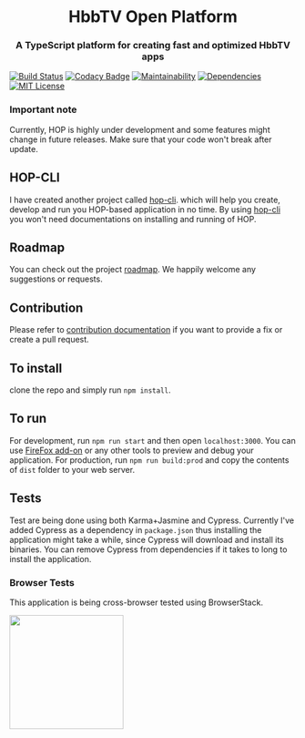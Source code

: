 <h1 align="center">HbbTV Open Platform</h1>
<h3 align="center">A TypeScript platform for creating fast and optimized HbbTV apps</h3>

[![Build Status](https://travis-ci.org/faridv/hop.svg?branch=master)](https://travis-ci.org/faridv/hop)
[![Codacy Badge](https://api.codacy.com/project/badge/Grade/7d4955cc21e2453388e1fef337a24056)](https://app.codacy.com/app/faridv/hop?utm_source=github.com&utm_medium=referral&utm_content=faridv/hop&utm_campaign=Badge_Grade_Dashboard)
[![Maintainability](https://api.codeclimate.com/v1/badges/03df719cdd9acbb1322f/maintainability)](https://codeclimate.com/github/faridv/hop/maintainability)
[![Dependencies](https://david-dm.org/faridv/hop/status.svg)](https://david-dm.org/faridv/hop)
[![MIT License](https://img.shields.io/badge/license-MIT-blue.svg?style=flat)](https://github.com/faridv/hop/raw/master/LICENSE)

### Important note
Currently, HOP is highly under development and some features might change in future releases. Make sure that your code won't break after update.

## HOP-CLI
I have created another project called [hop-cli](https://github.com/faridv/hop-cli). which will help you create, develop and run you HOP-based application in no time. By using [hop-cli](https://github.com/faridv/hop-cli) you won't need documentations on installing and running of HOP.

## Roadmap
You can check out the project [roadmap](https://github.com/faridv/hop/wiki/Roadmap). We happily welcome any suggestions or requests.

## Contribution
Please refer to [contribution documentation](https://github.com/faridv/hop/blob/master/.github/CONTRIBUTING.md) if you want to provide a fix or create a pull request.

## To install
clone the repo and simply run `npm install`.

## To run
For development, run `npm run start` and then open `localhost:3000`. You can use [FireFox add-on](https://addons.mozilla.org/en-US/firefox/addon/hybridtvviewer/) or any other tools to preview and debug your application.
For production, run `npm run build:prod` and copy the contents of `dist` folder to your web server.

## Tests
Test are being done using both Karma+Jasmine and Cypress. Currently I've added Cypress as a dependency in `package.json` thus installing the application might take a while, since Cypress will download and install its binaries. You can remove Cypress from dependencies if it takes to long to install the application.

### Browser Tests
This application is being cross-browser tested using BrowserStack.

<a href="https://www.browserstack.com" target="_blank" title="BrowserStack">
	<img width="200" src="https://d2ogrdw2mh0rsl.cloudfront.net/production/images/static/header/header-logo.svg" />
</a>
